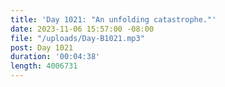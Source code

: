 ```yaml
---
title: 'Day 1021: "An unfolding catastrophe."'
date: 2023-11-06 15:57:00 -08:00
file: "/uploads/Day-B1021.mp3"
post: Day 1021
duration: '00:04:38'
length: 4006731
---
```


